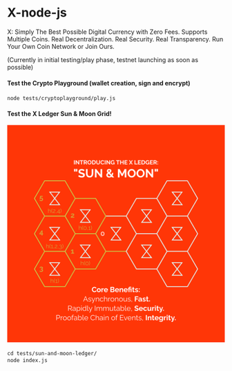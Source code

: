 # X-node-js
X: Simply The Best Possible Digital Currency with Zero Fees. Supports Multiple Coins. Real Decentralization. Real Security. Real Transparency. Run Your Own Coin Network or Join Ours.

(Currently in initial testing/play phase, testnet launching as soon as possible) 

#### Test the Crypto Playground (wallet creation, sign and encrypt)

```
node tests/cryptoplayground/play.js
```


#### Test the X Ledger Sun & Moon Grid!

![sunmoon](tests/sun-and-moon-ledger/sunandmoon.png)

```
cd tests/sun-and-moon-ledger/
node index.js
```


